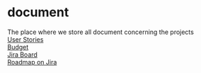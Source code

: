 # document
The place where we store all document concerning the projects    
[User Stories](https://docs.google.com/document/d/1cn1d7gAgeh5XMRAwbGJ5xTpdo9PyzdfS-xNI8j5VGZA)    
[Budget](https://docs.google.com/spreadsheets/d/1Ia7tv_aB618WuzWPcuH_htC6PMYj0rMWh-0JRWVNVGY/edit?usp=sharing)    
[Jira Board](https://ogyh.atlassian.net/jira/software/projects/OGYH/boards/1)     
[Roadmap on Jira](https://ogyh.atlassian.net/jira/software/projects/OGYH/boards/1/roadmap)
